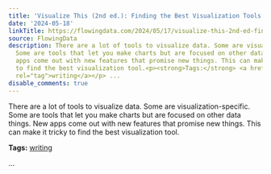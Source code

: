 ```yaml
---
title: 'Visualize This (2nd ed.): Finding the Best Visualization Tools'
date: '2024-05-18'
linkTitle: https://flowingdata.com/2024/05/17/visualize-this-2nd-ed-finding-the-best-visualization-tools/
source: FlowingData
description: There are a lot of tools to visualize data. Some are visualization-specific.
  Some are tools that let you make charts but are focused on other data things. New
  apps come out with new features that promise new things. This can make it tricky
  to find the best visualization tool.<p><strong>Tags:</strong> <a href="https://flowingdata.com/tag/writing/"
  rel="tag">writing</a></p> ...
disable_comments: true
---
```

There are a lot of tools to visualize data. Some are visualization-specific. Some are tools that let you make charts but are focused on other data things. New apps come out with new features that promise new things. This can make it tricky to find the best visualization tool.<p><strong>Tags:</strong> <a href="https://flowingdata.com/tag/writing/" rel="tag">writing</a></p> ...
